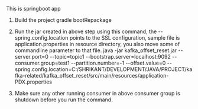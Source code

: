 This is springboot app

1. Build the project
gradle bootRepackage


2. Run the jar created in above step using this command, the --spring.config.location points to the SSL configuration, sample file is application.properties in
resource directory, you also move some of commandline parameter to that file.
java -jar kafka_offset_reset.jar --server.port=0 --topic=topic1 --bootstrap.server=localhost:9092 --consumer.group=test1 --partition.number=-1 --offset.value=0 --spring.config.location=C:/SHRIKANT/DEVELOPMENT/JAVA/PROJECT/kafka-related/kafka_offset_reset/src/main/resources/application-PDX.properties

3. Make sure any other running consumer in above consumer group is shutdown before you run the command.